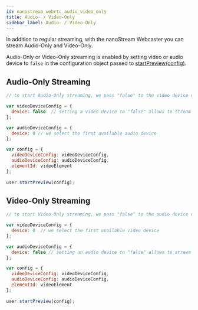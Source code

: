 ```yaml
---
id: nanostream_webrtc_audio_video_only
title: Audio- / Video-Only
sidebar_label: Audio- / Video-Only
---
```


In addition to regular streaming, with the nanoStream Webcaster you can stream Audio-Only and Video-Only.<br>

Audio-Only or Video-Only streaming is enabled by setting video or audio device to `false` in the configuration object passed to [startPreview(config)](nanostream_webrtc_api/#startpreviewconfig).<br>

## Audio-Only Streaming

```javascript
// to start Audio-Only streaming, we pass "false" to the video device configuration

var videoDeviceConfig = {
  device: false  // setting a video device to "false" allows to stream Audio-Only
};

var audioDeviceConfig = {
  device: 0 // we select the first available audio device
};

var config = {
  videoDeviceConfig: videoDeviceConfig,
  audioDeviceConfig: audioDeviceConfig,
  elementId: videoElement
};
 
user.startPreview(config);
```

## Video-Only Streaming

```javascript
// to start Video-Only streaming, we pass "false" to the audio device configuration

var videoDeviceConfig = {
  device: 0  // we select the first available video device
};

var audioDeviceConfig = {
  device: false // setting an audio device to "false" allows to stream Video-Only
};

var config = {
  videoDeviceConfig: videoDeviceConfig,
  audioDeviceConfig: audioDeviceConfig,
  elementId: videoElement
};
 
user.startPreview(config);
```